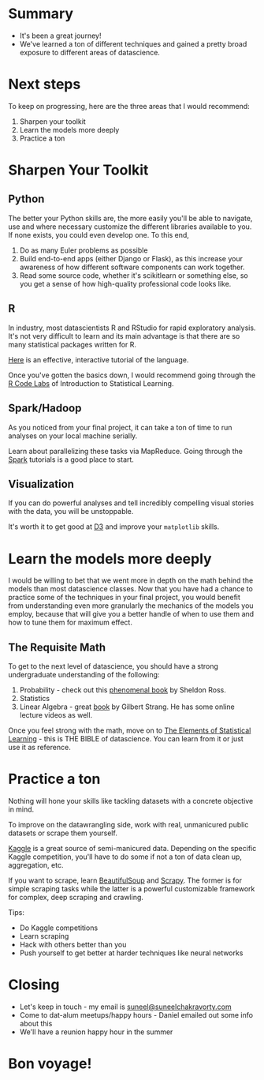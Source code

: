 # Summary
- It's been a great journey!
- We've learned a ton of different techniques and gained a pretty broad exposure to different areas of datascience.

# Next steps
To keep on progressing, here are the three areas that I would recommend:

1. Sharpen your toolkit
2. Learn the models more deeply
3. Practice a ton


# Sharpen Your Toolkit
## Python
The better your Python skills are, the more easily you'll be able to navigate, use and where necessary customize the different libraries available to you. If none exists, you could even develop one. To this end,

1. Do as many Euler problems as possible
2. Build end-to-end apps (either Django or Flask), as this increase your awareness of how different software components can work together.
3. Read some source code, whether it's scikitlearn or something else, so you get a sense of how high-quality professional code looks like.

## R
In industry, most datascientists R and RStudio for rapid exploratory analysis. It's not very difficult to learn and its main advantage is that there are so many statistical packages written for R.

[Here](http://tryr.codeschool.com/) is an effective, interactive tutorial of the language.

Once you've gotten the basics down, I would recommend going through the [R Code Labs](http://www-bcf.usc.edu/~gareth/ISL/) of Introduction to Statistical Learning.

## Spark/Hadoop
As you noticed from your final project, it can take a ton of time to run analyses on your local machine serially. 

Learn about parallelizing these tasks via MapReduce. Going through the [Spark](https://spark.apache.org/) tutorials is a good place to start.

## Visualization
If you can do powerful analyses and tell incredibly compelling visual stories with the data, you will be unstoppable.

It's worth it to get good at [D3](http://d3js.org/) and improve your `matplotlib` skills.


# Learn the models more deeply
I would be willing to bet that we went more in depth on the math behind the models than most datascience classes. Now that you have had a chance to practice some of the techniques in your final project, you would benefit from understanding even more granularly the mechanics of the models you employ, because that will give you a better handle of when to use them and how to tune them for maximum effect.


## The Requisite Math
To get to the next level of datascience, you should have a strong undergraduate understanding of the following:

1. Probability - check out this [phenomenal book](http://www.amazon.com/First-Course-Probability-9th-Edition/dp/032179477X) by Sheldon Ross.
2. Statistics
3. Linear Algebra - great [book](http://www.amazon.com/Linear-Algebra-Its-Applications-Edition/dp/0030105676) by Gilbert Strang. He has some online lecture videos as well.

Once you feel strong with the math, move on to [The Elements of Statistical Learning](http://statweb.stanford.edu/~tibs/ElemStatLearn/) - this is THE BIBLE of datascience. You can learn from it or just use it as reference.


# Practice a ton
Nothing will hone your skills like tackling datasets with a concrete objective in mind.

To improve on the datawrangling side, work with real, unmanicured public datasets or scrape them yourself.

[Kaggle](http://kaggle.com/competitions) is a great source of semi-manicured data. Depending on the specific Kaggle competition, you'll have to do some if not a ton of data clean up, aggregation, etc.

If you want to scrape, learn [BeautifulSoup](https://beautiful-soup-4.readthedocs.org/en/latest/) and [Scrapy](http://scrapy.org/). The former is for simple scraping tasks while the latter is a powerful customizable framework for complex, deep scraping and crawling.

Tips:
- Do Kaggle competitions
- Learn scraping
- Hack with others better than you
- Push yourself to get better at harder techniques like neural networks


# Closing
- Let's keep in touch - my email is suneel@suneelchakravorty.com
- Come to dat-alum meetups/happy hours - Daniel emailed out some info about this
- We'll have a reunion happy hour in the summer

# Bon voyage!
